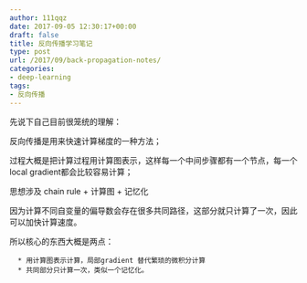 ```yaml
---
author: 111qqz
date: 2017-09-05 12:30:17+00:00
draft: false
title: 反向传播学习笔记
type: post
url: /2017/09/back-propagation-notes/
categories:
- deep-learning
tags:
- 反向传播
---
```


先说下自己目前很笼统的理解：

反向传播是用来快速计算梯度的一种方法；

过程大概是把计算过程用计算图表示，这样每一个中间步骤都有一个节点，每一个local gradient都会比较容易计算；

思想涉及 chain rule + 计算图 + 记忆化

因为计算不同自变量的偏导数会存在很多共同路径，这部分就只计算了一次，因此可以加快计算速度。

所以核心的东西大概是两点：




      * 用计算图表示计算，局部gradient 替代繁琐的微积分计算
      * 共同部分只计算一次，类似一个记忆化。





